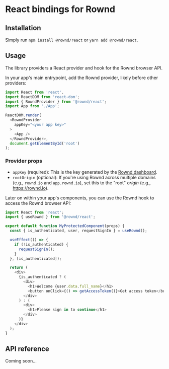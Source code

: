 # React bindings for Rownd

## Installation

Simply run `npm install @rownd/react` or `yarn add @rownd/react`.

## Usage

The library providers a React provider and hook for the Rownd browser API.

In your app's main entrypoint, add the Rownd provider, likely before other providers:
```js
import React from 'react',
import ReactDOM from 'react-dom';
import { RowndProvider } from '@rownd/react';
import App from './App';

ReactDOM.render(
  <RowndProvider
    appKey="<your app key>"
  >
    <App />
  </RowndProvider>,
  document.getElementById('root')
);

```

### Provider props

  * `appKey` (required): This is the key generated by the [Rownd dashboard](https://app.rownd.io/).
  * `rootOrigin` (optional): If you're using Rownd across multiple domains (e.g., `rownd.io` and `app.rownd.io`), set this to the "root" _origin_ (e.g., https://rownd.io).

Later on within your app's components, you can use the Rownd hook to access the Rownd browser API:

```js
import React from 'react';
import { useRownd } from '@rownd/react';

export default function MyProtectedComponent(props) {
  const { is_authenticated, user, requestSignIn } = useRownd();

  useEffect(() => {
    if (!is_authenticated) {
      requestSignIn();
    }
  }, [is_authenticated]);

  return (
    <div>
      {is_authenticated ? (
        <div>
          <h1>Welcome {user.data.full_name}</h1>
          <button onClick={() => getAccessToken()}>Get access token</button>
        </div>
      ) : (
        <div>
          <h1>Please sign in to continue</h1>
        </div>
      )}
    </div>
  );
}
```

## API reference

Coming soon...
